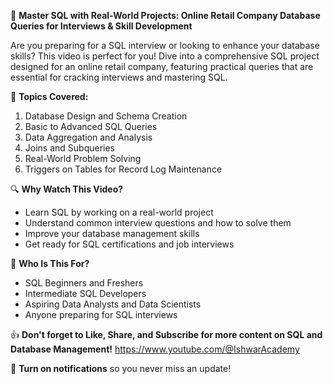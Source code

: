 🎥 **Master SQL with Real-World Projects: Online Retail Company Database Queries for Interviews & Skill Development**

Are you preparing for a SQL interview or looking to enhance your database skills? This video is perfect for you! Dive into a comprehensive SQL project designed for an online retail company, featuring practical queries that are essential for cracking interviews and mastering SQL.

📌 **Topics Covered:**
1. Database Design and Schema Creation
2. Basic to Advanced SQL Queries
3. Data Aggregation and Analysis
4. Joins and Subqueries
5. Real-World Problem Solving
6. Triggers on Tables for Record Log Maintenance

🔍 **Why Watch This Video?**
- Learn SQL by working on a real-world project
- Understand common interview questions and how to solve them
- Improve your database management skills
- Get ready for SQL certifications and job interviews

🚀 **Who Is This For?**
- SQL Beginners and Freshers
- Intermediate SQL Developers
- Aspiring Data Analysts and Data Scientists
- Anyone preparing for SQL interviews

👍 **Don't forget to Like, Share, and Subscribe for more content on SQL and Database Management!**
      https://www.youtube.com/@IshwarAcademy
    
🔔 **Turn on notifications** so you never miss an update!
